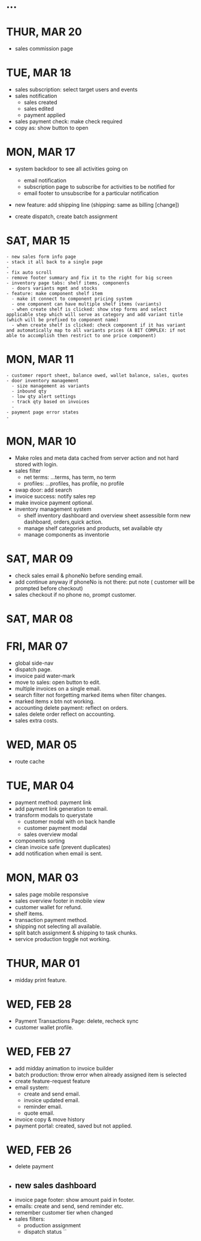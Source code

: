 # ...
# THUR, MAR 20
- sales commission page
# TUE, MAR 18
- sales subscription: select target users and events
- sales notification
  - sales created
  - sales edited
  - payment applied
- sales payment check: make check required
- copy as: show button to open
<!-- - door price not coming out right. -->
# MON, MAR 17
- system backdoor to see all activities going on
  - email notification
  - subscription page to subscribe for activities to be notified for
  - email footer to unsubscribe for a particular notification

- new feature: add shipping line (shipping: same as billing [change])
- create dispatch, create batch assignment

# SAT, MAR 15
    - new sales form info page
    - stack it all back to a single page
    - 
    - fix auto scroll
    - remove footer summary and fix it to the right for big screen
    - inventory page tabs: shelf items, components
      - doors variants mgmt and stocks
    - feature: make component shelf item
      - make it connect to component pricing system
      - one component can have multiple shelf items (variants)
      - when create shelf is clicked: show step forms and select applicable step which will serve as category and add variant title (which will be prefixed to component name)
      - when create shelf is clicked: check component if it has variant and automatically map to all variants prices (A BIT COMPLEX: if not able to accomplish then restrict to one price component)
# MON, MAR 11
    - customer report sheet, balance owed, wallet balance, sales, quotes
    - door inventory management
      - size management as variants
      - inbound qty
      - low qty alert settings
      - track qty based on invoices
      - 
    - payment page error states
    - 
<!-- - customer profile changing not working. -->
<!-- - exterior doors selection -->
# MON, MAR 10
  - Make roles and meta data cached from server action and not hard stored with login.
  - sales filter
    - net terms: ...terms, has term, no term
    - profiles: ...profiles, has profile, no profile
  - swap door: add search
  - invoice success: notify sales rep
  - make invoice payment optional.
  - inventory management system
    - shelf inventory dashboard and overview sheet assessible form new dashboard, orders,quick action.
    - manage shelf categories and products, set available qty
    - manage components as inventorie
# SAT, MAR 09
- check sales email & phoneNo before sending email.
- add continue anyway if phoneNo is not there: put note ( customer will be prompted before checkout)
- sales checkout if no phone no, prompt customer.
# SAT, MAR 08
# FRI, MAR 07
- global side-nav
- dispatch page.
- invoice paid water-mark
- move to sales: open button to edit.
- multiple invoices on a single email.
- search filter not forgetting marked items when filter changes.
- marked items x btn not working.
- accounting delete payment: reflect on orders.
- sales delete order reflect on accounting.
- sales extra costs.
# WED, MAR 05
- route cache
# TUE, MAR 04
- payment method: payment link
- add payment link generation to email.
- transform modals to querystate
  - customer modal with on back handle
  - customer payment modal
  - sales overview modal
- components sorting
- clean invoice safe (prevent duplicates)
- add notification when email is sent.
# MON, MAR 03
  - sales page mobile responsive  
  - sales overview footer in mobile view
  - customer wallet for refund. 
  - shelf items.
  - transaction payment method.
  - shipping not selecting all available.
  - split batch assignment & shipping to task chunks.
  - service production toggle not working.
# THUR, MAR 01
- midday print feature.
# WED, FEB 28
- Payment Transactions Page: delete, recheck sync
- customer wallet profile.
# WED, FEB 27
- add midday animation to invoice builder
- batch production: throw error when already assigned item is selected
- create feature-request feature
- email system:
    - create and send email.
    - invoice updated email.
    - reminder email.
    - quote email.
- invoice copy & move history
- payment portal: created, saved but not applied.
<!-- - change door size in print to inch. -->
<!-- - add delivery charge to invoice. -->
<!-- - zero custom price -->
# WED, FEB 26 
- delete payment
- new sales dashboard
  - 
- invoice page footer: show amount paid in footer.
- emails: create and send, send reminder etc.
- remember customer tier when changed
- sales filters:
  - production assignment
  - dispatch status ``
<!-- - change alert position -->
<!-- - sales print: remove footer on every page -->
  <!-- - invoice filter -->